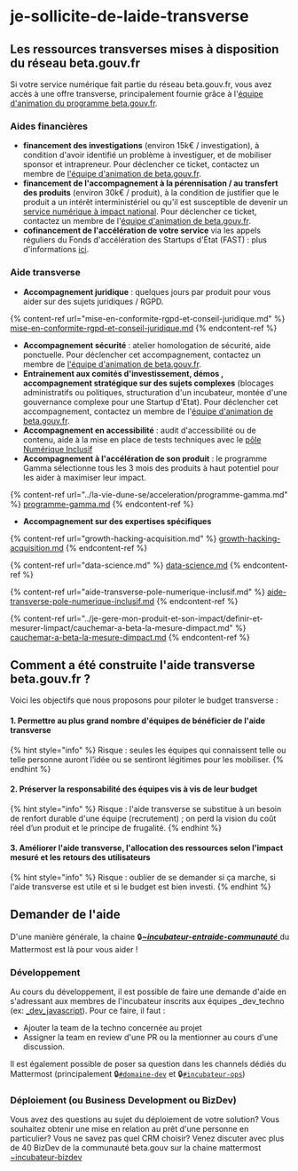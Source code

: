 # je-sollicite-de-laide-transverse

## Les ressources transverses mises à disposition du réseau beta.gouv.fr

Si votre service numérique fait partie du réseau beta.gouv.fr, vous avez accès à une offre transverse, principalement fournie grâce à l'[équipe d'animation du programme beta.gouv.fr](../../decouvrir-les-guides-des-autres-incubateurs/incubateur-de-la-dinum/lequipe-danimation-beta.gouv.fr.md).

### Aides financières

* **financement des investigations** (environ 15k€ / investigation), à condition d'avoir identifié un problème à investiguer, et de mobiliser sponsor et intrapreneur. Pour déclencher ce ticket, contactez un membre de [l'équipe d'animation de beta.gouv.fr](../../decouvrir-les-guides-des-autres-incubateurs/incubateur-de-la-dinum/lequipe-danimation-beta.gouv.fr.md).
* **financement de l'accompagnement à la pérennisation / au transfert des produits** (environ 30k€ / produit), à la condition de justifier que le produit a un intérêt interministériel ou qu'il est susceptible de devenir un [service numérique à impact national](../la-vie-dune-se/acceleration/services-numeriques-a-impact-national.md). Pour déclencher ce ticket, contactez un membre de l'[équipe d'animation de beta.gouv.fr](../../decouvrir-les-guides-des-autres-incubateurs/incubateur-de-la-dinum/lequipe-danimation-beta.gouv.fr.md).
* **cofinancement de l'accélération de votre service** via les appels réguliers du Fonds d'accélération des Startups d'État (FAST) : plus d'informations [ici](../la-vie-dune-se/acceleration/fonds-dacceleration-des-startups-detat.md).

### Aide transverse

* **Accompagnement juridique** : quelques jours par produit pour vous aider sur des sujets juridiques / RGPD.

{% content-ref url="mise-en-conformite-rgpd-et-conseil-juridique.md" %}
[mise-en-conformite-rgpd-et-conseil-juridique.md](mise-en-conformite-rgpd-et-conseil-juridique.md)
{% endcontent-ref %}

* **Accompagnement sécurité** : atelier homologation de sécurité, aide ponctuelle. Pour déclencher cet accompagnement, contactez un membre de [l'équipe d'animation de beta.gouv.fr](../../decouvrir-les-guides-des-autres-incubateurs/incubateur-de-la-dinum/lequipe-danimation-beta.gouv.fr.md).
* **Entrainement aux comités d'investissement, démos , accompagnement stratégique sur des sujets complexes** (blocages administratifs ou politiques, structuration d'un incubateur, montée d'une gouvernance complexe pour une Startup d'Etat). Pour déclencher cet accompagnement, contactez un membre de l'[équipe d'animation de beta.gouv.fr](../../decouvrir-les-guides-des-autres-incubateurs/incubateur-de-la-dinum/lequipe-danimation-beta.gouv.fr.md).
* **Accompagnement en accessibilité** : audit d'accessibilité ou de contenu, aide à la mise en place de tests techniques avec le [pôle Numérique Inclusif](aide-transverse-pole-numerique-inclusif.md)
* **Accompagnement à l'accélération de son produit** : le programme Gamma sélectionne tous les 3 mois des produits à haut potentiel pour les aider à maximiser leur impact.

{% content-ref url="../la-vie-dune-se/acceleration/programme-gamma.md" %}
[programme-gamma.md](../la-vie-dune-se/acceleration/programme-gamma.md)
{% endcontent-ref %}

* **Accompagnement sur des expertises spécifiques**

{% content-ref url="growth-hacking-acquisition.md" %}
[growth-hacking-acquisition.md](growth-hacking-acquisition.md)
{% endcontent-ref %}

{% content-ref url="data-science.md" %}
[data-science.md](data-science.md)
{% endcontent-ref %}

{% content-ref url="aide-transverse-pole-numerique-inclusif.md" %}
[aide-transverse-pole-numerique-inclusif.md](aide-transverse-pole-numerique-inclusif.md)
{% endcontent-ref %}

{% content-ref url="../je-gere-mon-produit-et-son-impact/definir-et-mesurer-limpact/cauchemar-a-beta-la-mesure-dimpact.md" %}
[cauchemar-a-beta-la-mesure-dimpact.md](../je-gere-mon-produit-et-son-impact/definir-et-mesurer-limpact/cauchemar-a-beta-la-mesure-dimpact.md)
{% endcontent-ref %}

## Comment a été construite l'aide transverse beta.gouv.fr ?

Voici les objectifs que nous proposons pour piloter le budget transverse :

#### **1. Permettre au plus grand nombre d'équipes de bénéficier de l'aide transverse**

{% hint style="info" %}
Risque : seules les équipes qui connaissent telle ou telle personne auront l’idée ou se sentiront légitimes pour les mobiliser.
{% endhint %}

#### 2. Préserver la responsabilité des équipes vis à vis de leur budget <a href="#preserver-la-responsabilite-des-equipes-vis-a-vis-de-leur-budget" id="preserver-la-responsabilite-des-equipes-vis-a-vis-de-leur-budget"></a>

{% hint style="info" %}
Risque : l'aide transverse se substitue à un besoin de renfort durable d'une équipe (recrutement) ; on perd la vision du coût réel d’un produit et le principe de frugalité.
{% endhint %}

#### 3. Améliorer l'aide transverse, l'allocation des ressources selon l'impact mesuré et les retours des utilisateurs

{% hint style="info" %}
Risque : oublier de se demander si ça marche, si l'aide transverse est utile et si le budget est bien investi.
{% endhint %}

## Demander de l'aide

D'une manière générale, la chaine 🔒[_**\~incubateur-**_](https://mattermost.incubateur.net/betagouv/channels/incubateur-help)[_**entraide-communauté**_ ](https://mattermost.incubateur.net/betagouv/channels/incubateur-help)du Mattermost est là pour vous aider !

### Développement

Au cours du développement, il est possible de faire une demande d'aide en s'adressant aux membres de l'incubateur inscrits aux équipes \_dev\_techno (ex: [\_dev\_javascript](https://github.com/orgs/betagouv/teams/\_dev\_javascript)). Pour ce faire, il faut :

* Ajouter la team de la techno concernée au projet
* Assigner la team en review d'une PR ou la mentionner au cours d'une discussion.

Il est également possible de poser sa question dans les channels dédiés du Mattermost (principalement 🔒[`#domaine-dev`](https://mattermost.incubateur.net/betagouv/channels/domaine-dev) et 🔒[`#incubateur-ops`](https://mattermost.incubateur.net/betagouv/channels/incubateur-ops))

### Déploiement (ou Business Development ou BizDev)

Vous avez des questions au sujet du déploiement de votre solution? Vous souhaitez obtenir une mise en relation au prêt d'une personne en particulier? Vous ne savez pas quel CRM choisir? Venez discuter avec plus de 40 BizDev de la communauté beta.gouv sur la chaine mattermost [\~incubateur-bizdev](https://mattermost.incubateur.net/betagouv/channels/incubateur-bizdev)
